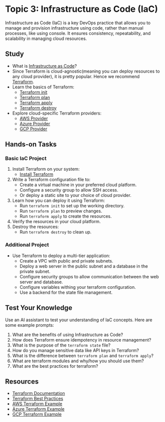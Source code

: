 # Topic 3: Infrastructure as Code (IaC)

Infrastructure as Code (IaC) is a key DevOps practice  that allows you to manage and provision infrastructure using code, rather than manual processes, like using console. It ensures consistency, repeatability, and scalability in managing cloud resources.

## Study

- What is [Infrastructure as Code](https://www.hashicorp.com/resources/what-is-infrastructure-as-code)?
- Since Terraform is cloud-agnostic(meaning you can deploy resources to any cloud provider), it is pretty popular. Hence we recommend [Terraform](https://developer.hashicorp.com/terraform/intro).
- Learn the basics of Terraform:
  - [Terraform init](https://developer.hashicorp.com/terraform/cli/commands/init)
  - [Terraform plan](https://developer.hashicorp.com/terraform/cli/commands/plan)
  - [Terraform apply](https://developer.hashicorp.com/terraform/cli/commands/apply)
  - [Terraform destroy](https://developer.hashicorp.com/terraform/cli/commands/destroy)
- Explore cloud-specific Terraform providers:
  - [AWS Provider](https://registry.terraform.io/providers/hashicorp/aws/latest/docs)
  - [Azure Provider](https://registry.terraform.io/providers/hashicorp/azurerm/latest/docs)
  - [GCP Provider](https://registry.terraform.io/providers/hashicorp/google/latest/docs)

## Hands-on Tasks

### Basic IaC Project

1. Install Terraform on your system:
   - [Install Terraform](https://developer.hashicorp.com/terraform/install)
2. Write a Terraform configuration file to:
   - Create a virtual machine in your preferred cloud platform.
   - Configure a security group to allow SSH access.
   - Or deploy a static site to your choice of cloud provider.
3. Learn how you can deploy it using Terraform:
   - Run `terraform init` to set up the working directory.
   - Run `terraform plan` to preview changes.
   - Run `terraform apply` to create the resources.
5. Verify the resources in your cloud platform.
6. Destroy the resources:
   - Run `terraform destroy` to clean up.


### Additional Project

- Use Terraform to deploy a multi-tier application:
  - Create a VPC with public and private subnets.
  - Deploy a web server in the public subnet and a database in the private subnet.
  - Configure security groups to allow communication between the web server and database.
  - Configure variables withing your terraform configuration.
  - Use a backend for the state file management.

## Test Your Knowledge

Use an AI assistant to test your understanding of IaC concepts. Here are some example prompts:

1. What are the benefits of using Infrastructure as Code?
2. How does Terraform ensure idempotency in resource management?
3. What is the purpose of the `terraform state` file?
4. How do you manage sensitive data like API keys in Terraform?
5. What is the difference between `terraform plan` and `terraform apply`?
6. What are terraform modules and why/how you should use them?
7. What are the best practices for terraform?

## Resources

- [Terraform Documentation](https://developer.hashicorp.com/terraform/docs)
- [Terraform Best Practices](https://www.terraform-best-practices.com/)
- [AWS Terraform Example](https://youtu.be/P4A62b1dkJE?si=-Lsed7_wyvbXv0RI)
- [Azure Terraform Example](https://youtu.be/HdMB2YCtVr4?si=zRkEGPLy7zhRKPAX)
- [GCP Terraform Example](https://youtu.be/VCayKl82Lt8?si=wWZ5DuabFPaZEDsY)
